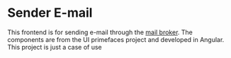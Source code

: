 # Sender E-mail

This frontend is for sending e-mail through the [mail broker](https://github.com/jw-programmer/emailbroker). The components are from the UI primefaces project and developed in Angular. This project is just a case of use